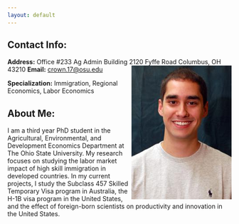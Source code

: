 ```yaml
---
layout: default
---
```

## Contact Info:

**Address:**
Office #233 Ag Admin Building
2120 Fyffe Road Columbus, OH 43210
<img src = "crown_pic.jpg" align="right" > 
**Email:** crown.17@osu.edu 



**Specialization:** Immigration, Regional Economics, Labor Economics

## About Me:
I am a third year PhD student in the Agricultural, Environmental, and Development Economics Department at The Ohio State University.  My research focuses on studying the labor market impact of high skill immigration in developed countries.  In my current projects, I study the Subclass 457 Skilled Temporary Visa program in Australia, the H-1B visa program in the United States, and the effect of foreign-born scientists on productivity and innovation in the United States.